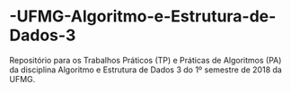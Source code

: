 # -UFMG-Algoritmo-e-Estrutura-de-Dados-3
Repositório para os Trabalhos Práticos (TP) e Práticas de Algoritmos (PA) da disciplina Algoritmo e Estrutura de Dados 3 do 1º semestre de 2018 da UFMG.
